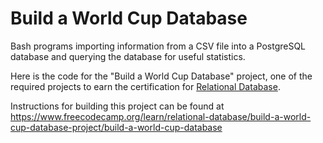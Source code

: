 # Build a World Cup Database

Bash programs importing information from a CSV file into a PostgreSQL database and querying the database for useful statistics.

Here is the code for the "Build a World Cup Database" project, one of the required projects to earn the certification for [Relational Database](https://www.freecodecamp.org/learn/relational-database).

Instructions for building this project can be found at https://www.freecodecamp.org/learn/relational-database/build-a-world-cup-database-project/build-a-world-cup-database
